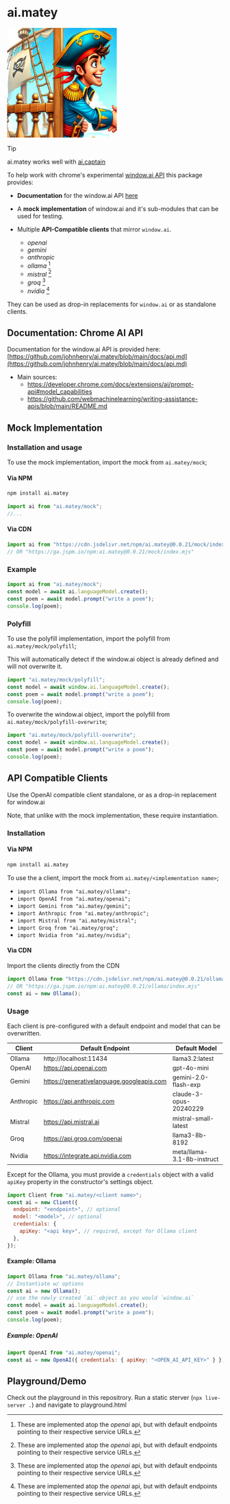 # ai.matey

<img src="https://raw.githubusercontent.com/johnhenry/ai.matey/main/logo.png" alt="AI.Matey Logo" style="width:256px; height:256px">

> [!TIP]
> ai.matey works well with [ai.captain](https://www.npmjs.com/package/ai.captain)

To help work with chrome's experimental [window.ai API](https://developer.chrome.com/docs/ai/built-in-apis) this package provides:

- **Documentation** for the window.ai API [here](https://github.com/johnhenry/ai.matey/blob/main/docs/api.md)

- A **mock implementation** of window.ai and it's sub-modules that can be used for testing.

- Multiple **API-Compatible clients** that mirror `window.ai`.
  - _openai_
  - _gemini_
  - _anthropic_
  - _ollama_ [^1]
  - _mistral_ [^1]
  - _groq_ [^1]
  - _nvidia_ [^1]


They can be used as drop-in replacements for `window.ai` or as standalone clients.

[^1]: These are implemented atop the _openai_ api, but with default endpoints pointing to their respective service URLs.

## Documentation: Chrome AI API

Documentation for the window.ai API is provided here: [https://github.com/johnhenry/ai.matey/blob/main/docs/api.md](https://github.com/johnhenry/ai.matey/blob/main/docs/api.md)

- Main sources:
  - https://developer.chrome.com/docs/extensions/ai/prompt-api#model_capabilities
  - https://github.com/webmachinelearning/writing-assistance-apis/blob/main/README.md

## Mock Implementation

### Installation and usage

To use the mock implementation, import the mock from `ai.matey/mock`;

#### Via NPM

```bash
npm install ai.matey
```

```javascript
import ai from "ai.matey/mock";
//...
```

#### Via CDN

```javascript
import ai from "https://cdn.jsdelivr.net/npm/ai.matey@0.0.21/mock/index.mjs";
// OR "https://ga.jspm.io/npm:ai.matey@0.0.21/mock/index.mjs"
```

### Example

```javascript
import ai from "ai.matey/mock";
const model = await ai.languageModel.create();
const poem = await model.prompt("write a poem");
console.log(poem);
```

### Polyfill

To use the polyfill implementation, import the polyfill from `ai.matey/mock/polyfill`;

This will automatically detect if the window.ai object is already defined and will not overwrite it.

```javascript
import "ai.matey/mock/polyfill";
const model = await window.ai.languageModel.create();
const poem = await model.prompt("write a poem");
console.log(poem);
```

To overwrite the window.ai object, import the polyfill from `ai.matey/mock/polyfill-overwrite`;

```javascript
import "ai.matey/mock/polyfill-overwrite";
const model = await window.ai.languageModel.create();
const poem = await model.prompt("write a poem");
console.log(poem);
```

## API Compatible Clients

Use the OpenAI compatible client standalone, or as a drop-in replacement for window.ai

Note, that unlike with the mock implementation, these require instantiation.

### Installation

#### Via NPM

```bash
npm install ai.matey
```

To use the a client, import the mock from `ai.matey/<implementation name>`;

- `import Ollama from "ai.matey/ollama";`
- `import OpenAI from "ai.matey/openai";`
- `import Gemini from "ai.matey/gemini";`
- `import Anthropic from "ai.matey/anthropic";`
- `import Mistral from "ai.matey/mistral";`
- `import Groq from "ai.matey/groq";`
- `import Nvidia from "ai.matey/nvidia";`

#### Via CDN

Import the clients directly from the CDN

```javascript
import Ollama from "https://cdn.jsdelivr.net/npm/ai.matey@0.0.21/ollama/index.mjs";
// OR "https://ga.jspm.io/npm:ai.matey@0.0.21/ollama/index.mjs"
const ai = new Ollama();
```

### Usage

Each client is pre-configured with a default endpoint and model that can be overwritten.


| Client    | Default Endpoint                          | Default Model              |
| --------- | ----------------------------------------- | -------------------------- |
| Ollama    | http://localhost:11434                    | llama3.2:latest            |
| OpenAI    | https://api.openai.com                    | gpt-4o-mini                |
| Gemini    | https://generativelanguage.googleapis.com | gemini-2.0-flash-exp       |
| Anthropic | https://api.anthropic.com                 | claude-3-opus-20240229     |
| Mistral   | https://api.mistral.ai                    | mistral-small-latest       |
| Groq      | https://api.groq.com/openai               | llama3-8b-8192             |
| Nvidia    | https://integrate.api.nvidia.com          | meta/llama-3.1-8b-instruct |

Except for the Ollama, you must provide a `credentials` object with a valid `apiKey` property in the constructor's settings object.

```javascript
import Client from "ai.matey/<client name>";
const ai = new Client({
  endpoint: "<endpoint>", // optional
  model: "<model>", // optional
  credentials: {
    apiKey: "<api key>", // required, except for Ollama client
  },
});
```

#### Example: Ollama

```javascript
import Ollama from "ai.matey/ollama";
// Instantiate w/ options
const ai = new Ollama();
// use the newly created `ai` object as you would `window.ai`
const model = await ai.languageModel.create();
const poem = await model.prompt("write a poem");
console.log(poem);
```

##### Example: OpenAI

```javascript
import OpenAI from "ai.matey/openai";
const ai = new OpenAI({ credentials: { apiKey: "<OPEN_AI_API_KEY>" } }); // use default endpoing
```

## Playground/Demo

Check out the playground in this repositrory. Run a static sterver (`npx live-server .`) and navigate to playground.html
